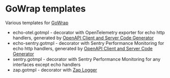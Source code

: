 # GoWrap templates
Various templates for [GoWrap](https://github.com/hexdigest/gowrap)
- echo-otel.gotmpl - decorator with OpenTelemetry exporter for echo http handlers, generated by [OpenAPI Client and Server Code Generator](https://github.com/deepmap/oapi-codegen)
- echo-sentry.gotmpl - decorator with Sentry Performance Monitoring for echo http handlers, generated by [OpenAPI Client and Server Code Generator](https://github.com/deepmap/oapi-codegen)
- sentry.gotmpl - decorator with Sentry Performance Monitoring for any interfaces except echo handlers
- zap.gotmpl - decorator with [Zap Logger](https://github.com/uber-go/zap)
